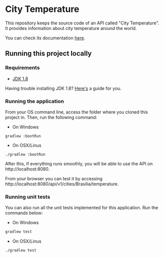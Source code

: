 # City Temperature

This repository keeps the source code of an API called "City Temperature". It provides information about city temperature around the world.

You can check its documentation [here](https://app.swaggerhub.com/apis-docs/santiagonbernardes/city-temperature/1.0.0).

## Running this project locally
### Requirements

- [JDK 1.8](http://www.oracle.com/technetwork/java/javase/downloads/jdk8-downloads-2133151.html)

Having trouble installing JDK 1.8? [Here's](https://www.guru99.com/install-java.html) a guide for you.

### Running the application
From your OS command line, access the folder where you cloned this project in. Then, run the following command:

- On Windows
```dos
gradlew :bootRun
```

- On OSX/Linus

```shell
./gradlew :bootRun
```

After this, if everything runs smoothly, you will be able to use the API on http://localhost:8080.

From your browser you can test it by accessing http://localhost:8080/api/v1/cities/Brasília/temperature.

### Running unit tests
You can also run all the unit tests implemented for this application. Run the commands below:

- On Windows
```cmd
gradlew test
```

- On OSX/Linus

```shell
./gradlew test
```